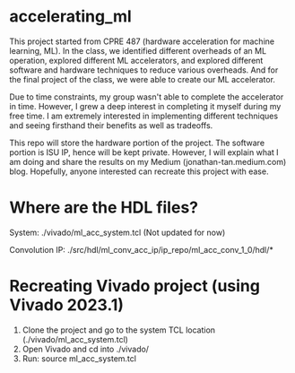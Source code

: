 # accelerating_ml

This project started from CPRE 487 (hardware acceleration for machine learning, ML). In the class, we identified different overheads of an ML operation, explored different ML accelerators, and explored different software and hardware techniques to reduce various overheads. And for the final project of the class, we were able to create our ML accelerator.

Due to time constraints, my group wasn't able to complete the accelerator in time. However, I grew a deep interest in completing it myself during my free time. I am extremely interested in implementing different techniques and seeing firsthand their benefits as well as tradeoffs.

This repo will store the hardware portion of the project. The software portion is ISU IP, hence will be kept private. However, I will explain what I am doing and share the results on my Medium (jonathan-tan.medium.com) blog. Hopefully, anyone interested can recreate this project with ease.

# Where are the HDL files?
System: ./vivado/ml_acc_system.tcl (Not updated for now)

Convolution IP: ./src/hdl/ml_conv_acc_ip/ip_repo/ml_acc_conv_1_0/hdl/*

# Recreating Vivado project (using Vivado 2023.1)

1. Clone the project and go to the system TCL location (./vivado/ml_acc_system.tcl)
2. Open Vivado and cd into ./vivado/
3. Run: source ml_acc_system.tcl
